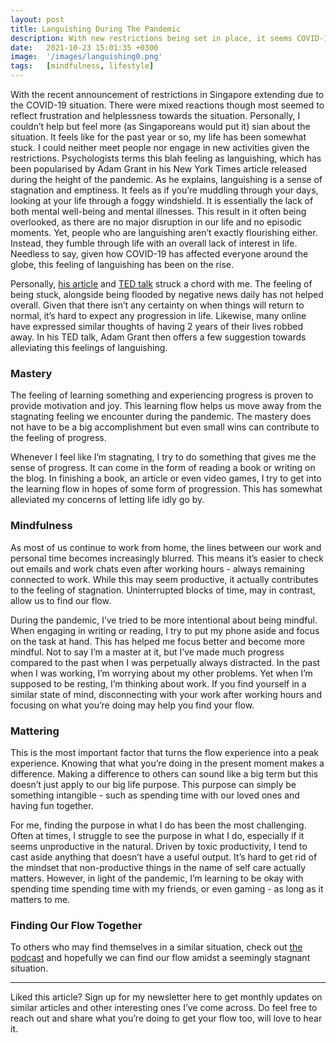 ```yaml
---
layout: post
title: Languishing During The Pandemic 
description: With new restrictions being set in place, it seems COVID-19 is here to stay. How can we learn to thrive during the pandemic? 
date:   2021-10-23 15:01:35 +0300
image:  '/images/languishing0.png'
tags:   [mindfulness, lifestyle]
---
```

With the recent announcement of restrictions in Singapore extending due to the COVID-19 situation. There were mixed reactions though most seemed to reflect frustration and helplessness towards the situation. 
Personally, I couldn’t help but feel more (as Singaporeans would put it) sian about the situation. It feels like for the past year or so, my life has been somewhat stuck. I could neither meet people nor engage in new activities given the restrictions. 
Psychologists terms this blah feeling as languishing, which has been popularised by Adam Grant in his New York Times article released during the height of the pandemic. 
As he explains, languishing is a sense of stagnation and emptiness. It feels as if you’re muddling through your days, looking at your life through a foggy windshield. It is essentially the lack of both mental well-being and mental illnesses. 
This result in it often being overlooked, as there are no major disruption in our life and no episodic moments. Yet, people who are languishing aren’t exactly flourishing either. Instead, they fumble through life with an overall lack of interest in life. 
Needless to say, given how COVID-19 has affected everyone around the globe, this feeling of languishing has been on the rise.

Personally, [his article](https://www.nytimes.com/2021/04/19/well/mind/covid-mental-health-languishing.html) and [TED talk](https://www.ted.com/talks/adam_grant_how_to_stop_languishing_and_start_finding_flow) struck a chord with me. The feeling of being stuck, alongside being flooded by negative news daily has not helped overall. Given that there isn’t any certainty on when things will return to normal, it’s hard to expect any progression in life. 
Likewise, many online have expressed similar thoughts of having 2 years of their lives robbed away. 
In his TED talk, Adam Grant then offers a few suggestion towards alleviating this feelings of languishing.

### Mastery
The feeling of learning something and experiencing progress is proven to provide motivation and joy. This learning flow helps us move away from the stagnating feeling we encounter during the pandemic. 
The mastery does not have to be a big accomplishment but even small wins can contribute to the feeling of progress.

Whenever I feel like I’m stagnating, I try to do something that gives me the sense of progress. It can come in the form of reading a book or writing on the blog. 
In finishing a book, an article or even video games, I try to get into the learning flow in hopes of some form of progression. 
This has somewhat alleviated my concerns of letting life idly go by.

### Mindfulness
As most of us continue to work from home, the lines between our work and personal time becomes increasingly blurred. This means it’s easier to check out emails and work chats even after working hours - always remaining connected to work. While this may seem productive, it actually contributes to the feeling of stagnation. 
Uninterrupted blocks of time, may in contrast, allow us to find our flow.

During the pandemic, I’ve tried to be more intentional about being mindful. When engaging in writing or reading, I try to put my phone aside and focus on the task at hand. This has helped me focus better and become more mindful. Not to say I’m a master at it, but I’ve made much progress compared to the past when I was perpetually always distracted. 
In the past when I was working, I’m worrying about my other problems. Yet when I’m supposed to be resting, I’m thinking about work. If you find yourself in a similar state of mind, disconnecting with your work after working hours and focusing on what you’re doing may help you find your flow.

### Mattering
This is the most important factor that turns the flow experience into a peak experience. Knowing that what you’re doing in the present moment makes a difference. Making a difference to others can sound like a big term but this doesn’t just apply to our big life purpose. 
This purpose can simply be something intangible - such as spending time with our loved ones and having fun together.

For me, finding the purpose in what I do has been the most challenging. Often at times, I struggle to see the purpose in what I do, especially if it seems unproductive in the natural. Driven by toxic productivity, I tend to cast aside anything that doesn’t have a useful output. 
It’s hard to get rid of the mindset that non-productive things in the name of self care actually matters. However, in light of the pandemic, I’m learning to be okay with spending time spending time with my friends, or even gaming - as long as it matters to me.

### Finding Our Flow Together 
To others who may find themselves in a similar situation, check out [the podcast](https://open.spotify.com/episode/3ids9PNTtoDC0xynEyQo0f?si=HmIlnpNnQemhtE0icBERjQ) and hopefully we can find our flow amidst a seemingly stagnant situation.
* * * 
Liked this article? Sign up for my newsletter here to get monthly updates on similar articles and other interesting ones I’ve come across. 
Do feel free to reach out and share what you’re doing to get your flow too, will love to hear it.


